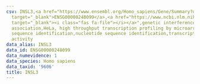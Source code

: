 ```yaml
---
csv: INSL3,<a href="https://www.ensembl.org/Homo_sapiens/Gene/Summary?db=core;g=ENSG00000248099"
  target="_blank">ENSG00000248099</a>,<a href="https://www.ncbi.nlm.nih.gov/pubmed/17216044"
  target="_blank"><i class="fas fa-file"></i></a>",genetic interference,functional
  association,HeLa, high throughput transcription profiling by microarray,nucleotide
  sequence identification,nucleotide sequence identification,transcriptional regulation,up-regulates
  activity
data_alias: INSL3
data_id: ENSG00000248099
data_numevidence: 1
data_species: Homo sapiens
data_taxid: '9606'
title: INSL3
---
```


